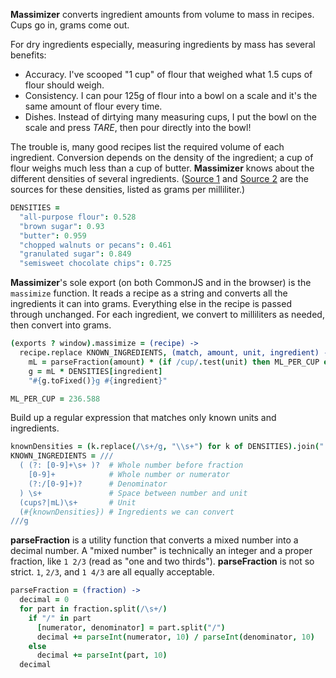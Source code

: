 **Massimizer** converts ingredient amounts from volume to mass in recipes. Cups go in, grams come out.

For dry ingredients especially, measuring ingredients by mass has several benefits:

- Accuracy. I've scooped "1 cup" of flour that weighed what 1.5 cups of flour should weigh.
- Consistency. I can pour 125g of flour into a bowl on a scale and it's the same amount of flour every time.
- Dishes. Instead of dirtying many measuring cups, I put the bowl on the scale and press *TARE*, then pour directly into the bowl!

The trouble is, many good recipes list the required volume of each ingredient. Conversion depends on the density of the ingredient; a cup of flour weighs much less than a cup of butter. **Massimizer** knows about the different densities of several ingredients. ([Source 1](http://www.aqua-calc.com/page/density-table) and [Source 2](http://wiki.answers.com/Q/What_is_the_density_of_chocolate_chips) are the sources for these densities, listed as grams per milliliter.)
```coffeescript
DENSITIES =
  "all-purpose flour": 0.528
  "brown sugar": 0.93
  "butter": 0.959
  "chopped walnuts or pecans": 0.461
  "granulated sugar": 0.849
  "semisweet chocolate chips": 0.725
```
**Massimizer**'s sole export (on both CommonJS and in the browser) is the `massimize` function. It reads a recipe as a string and converts all the ingredients it can into grams. Everything else in the recipe is passed through unchanged. For each ingredient, we convert to milliliters as needed, then convert into grams.
```coffeescript
(exports ? window).massimize = (recipe) ->
  recipe.replace KNOWN_INGREDIENTS, (match, amount, unit, ingredient) ->
    mL = parseFraction(amount) * (if /cup/.test(unit) then ML_PER_CUP else 1)
    g = mL * DENSITIES[ingredient]
    "#{g.toFixed()}g #{ingredient}"

ML_PER_CUP = 236.588
```
Build up a regular expression that matches only known units and ingredients.
```coffeescript
knownDensities = (k.replace(/\s+/g, "\\s+") for k of DENSITIES).join("|")
KNOWN_INGREDIENTS = ///
  ( (?: [0-9]+\s+ )?  # Whole number before fraction
    [0-9]+            # Whole number or numerator
    (?:/[0-9]+)?      # Denominator
  ) \s+               # Space between number and unit
  (cups?|mL)\s+       # Unit
  (#{knownDensities}) # Ingredients we can convert
///g
```
**parseFraction** is a utility function that converts a mixed number into a decimal number. A "mixed number" is technically an integer and a proper fraction, like `1 2/3` (read as "one and two thirds"). **parseFraction** is not so strict. `1`, `2/3`, and `1 4/3` are all equally acceptable.
```coffeescript
parseFraction = (fraction) ->
  decimal = 0
  for part in fraction.split(/\s+/)
    if "/" in part
      [numerator, denominator] = part.split("/")
      decimal += parseInt(numerator, 10) / parseInt(denominator, 10)
    else
      decimal += parseInt(part, 10)
  decimal
```
